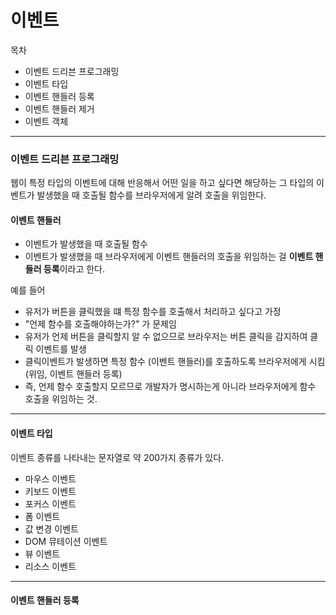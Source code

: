 # 이벤트 
목차
- 이벤트 드리븐 프로그래밍
- 이벤트 타입
- 이벤트 핸들러 등록 
- 이벤트 핸들러 제거
- 이벤트 객체 
---
### 이벤트 드리븐 프로그래밍
웹이 특정 타입의 이벤트에 대해 반응해서 어떤 일을 하고 싶다면
해당하는 그 타입의 이벤트가 발생했을 때 호출될 함수를 브라우저에게 알려 호출을 위임한다. 

#### 이벤트 핸들러
- 이벤트가 발생했을 때 호출될 함수 
- 이벤트가 발생했을 때 브라우저에게 이벤트 핸들러의 호출을 위임하는 걸 <b>이벤트 핸들러 등록</b>이라고 한다.

예를 들어
- 유저가 버튼을 클릭했을 떄 특정 함수를 호출해서 처리하고 싶다고 가정 
- "언제 함수를 호출해야하는가?" 가 문제임 
- 유저가 언제 버튼을 클릭할지 알 수 없으므로 브라우저는 버튼 클릭을 감지하여 클릭 이벤트를 발생
- 클릭이벤트가 발생하면 특정 함수 (이벤트 핸들러)를 호출하도록 브라우저에게 시킴(위임, 이벤트 핸들러 등록)
- 즉, 언제 함수 호출할지 모르므로 개발자가 명시하는게 아니라 브라우저에게 함수 호출을 위임하는 것.

---
#### 이벤트 타입
 이벤트 종류를 나타내는 문자열로 약 200가지 종류가 있다.
- 마우스 이벤트
- 키보드 이벤트
- 포커스 이벤트 
- 폼 이벤트
- 값 변경 이벤트
- DOM 뮤테이션 이벤트
- 뷰 이벤트
- 리소스 이벤트 

--- 
#### 이벤트 핸들러 등록



